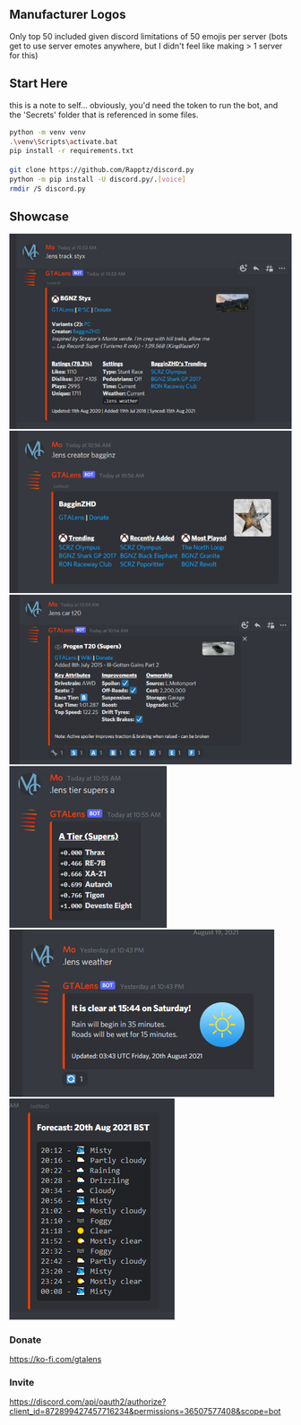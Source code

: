 ## Manufacturer Logos
Only top 50 included given discord limitations of 50 emojis per server (bots get to use server emotes anywhere, but I didn't feel like making > 1 server for this)

  
## Start Here  
this is a note to self... obviously, you'd need the token to run the bot, and the 'Secrets' folder that is referenced in some files.
``` bash
python -m venv venv  
.\venv\Scripts\activate.bat  
pip install -r requirements.txt

git clone https://github.com/Rapptz/discord.py  
python -m pip install -U discord.py/.[voice]
rmdir /S discord.py 
```
  
## Showcase 

![](https://github.com/nosv1/GTALens/blob/dev/Showcase/track.png)  
![](https://github.com/nosv1/GTALens/blob/dev/Showcase/creator.png)  
![](https://github.com/nosv1/GTALens/blob/dev/Showcase/car.png)  
![](https://github.com/nosv1/GTALens/blob/dev/Showcase/tier.png)  
![](https://github.com/nosv1/GTALens/blob/dev/Showcase/weather.png)  
![](https://github.com/nosv1/GTALens/blob/dev/Showcase/future%20weather.png)  

### Donate
https://ko-fi.com/gtalens

### Invite
https://discord.com/api/oauth2/authorize?client_id=872899427457716234&permissions=36507577408&scope=bot
